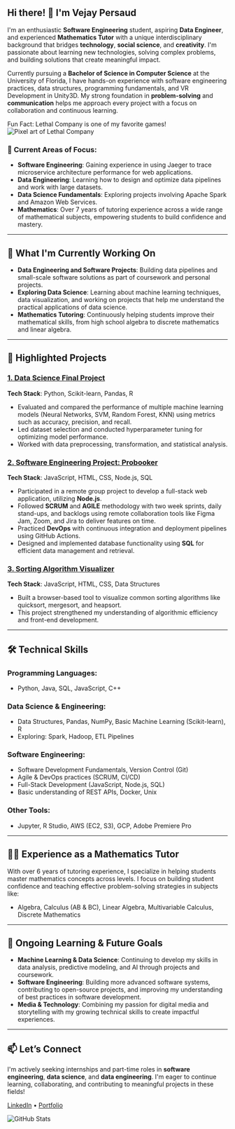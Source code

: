 ## Hi there! 👋 I'm Vejay Persaud

I'm an enthusiastic **Software Engineering** student, aspiring **Data Engineer**, and experienced **Mathematics Tutor** with a unique interdisciplinary background that bridges **technology**, **social science**, and **creativity**. I'm passionate about learning new technologies, solving complex problems, and building solutions that create meaningful impact.

Currently pursuing a **Bachelor of Science in Computer Science** at the University of Florida, I have hands-on experience with software engineering practices, data structures, programming fundamentals, and VR Development in Unity3D. My strong foundation in **problem-solving** and **communication** helps me approach every project with a focus on collaboration and continuous learning.

Fun Fact: Lethal Company is one of my favorite games!
![Pixel art of Lethal Company](https://tenor.com/view/averagelethalsession-gif-9111185124938296846)

### 🎯 **Current Areas of Focus**:
- **Software Engineering**: Gaining experience in using Jaeger to trace microservice architecture performance for web applications.
- **Data Engineering**: Learning how to design and optimize data pipelines and work with large datasets.
- **Data Science Fundamentals**: Exploring projects involving Apache Spark and Amazon Web Services.
- **Mathematics**: Over 7 years of tutoring experience across a wide range of mathematical subjects, empowering students to build confidence and mastery.

---

## 🚀 **What I'm Currently Working On**
- **Data Engineering and Software Projects**: Building data pipelines and small-scale software solutions as part of coursework and personal projects.
- **Exploring Data Science**: Learning about machine learning techniques, data visualization, and working on projects that help me understand the practical applications of data science.
- **Mathematics Tutoring**: Continuously helping students improve their mathematical skills, from high school algebra to discrete mathematics and linear algebra.

---

## 📂 **Highlighted Projects**

### [1. Data Science Final Project](https://github.com/VejayPersaud/ucimlrepo)
**Tech Stack**: Python, Scikit-learn, Pandas, R  
- Evaluated and compared the performance of multiple machine learning models (Neural Networks, SVM, Random Forest, KNN) using metrics such as accuracy, precision, and recall.
- Led dataset selection and conducted hyperparameter tuning for optimizing model performance.
- Worked with data preprocessing, transformation, and statistical analysis.

### [2. Software Engineering Project: Probooker](https://github.com/VejayPersaud/ProBooker)
**Tech Stack**: JavaScript, HTML, CSS, Node.js, SQL  
- Participated in a remote group project to develop a full-stack web application, utilizing **Node.js**.
- Followed **SCRUM** and **AGILE** methodology with two week sprints, daily stand-ups, and backlogs using remote collaboration tools like Figma Jam, Zoom, and Jira to deliver features on time.
- Practiced **DevOps** with continuous integration and deployment pipelines using GitHub Actions.
- Designed and implemented database functionality using **SQL** for efficient data management and retrieval.

### [3. Sorting Algorithm Visualizer](https://github.com/VejayPersaud/VEM-Project3)
**Tech Stack**: JavaScript, HTML, CSS, Data Structures  
- Built a browser-based tool to visualize common sorting algorithms like quicksort, mergesort, and heapsort.
- This project strengthened my understanding of algorithmic efficiency and front-end development.

---

## 🛠️ **Technical Skills**

### **Programming Languages**:
- Python, Java, SQL, JavaScript, C++

### **Data Science & Engineering**:
- Data Structures, Pandas, NumPy, Basic Machine Learning (Scikit-learn), R
- Exploring: Spark, Hadoop, ETL Pipelines

### **Software Engineering**:
- Software Development Fundamentals, Version Control (Git)
- Agile & DevOps practices (SCRUM, CI/CD)
- Full-Stack Development (JavaScript, Node.js, SQL)
- Basic understanding of REST APIs, Docker, Unix

### **Other Tools**:
- Jupyter, R Studio, AWS (EC2, S3), GCP, Adobe Premiere Pro

---

## 👨‍🏫 **Experience as a Mathematics Tutor**
With over 6 years of tutoring experience, I specialize in helping students master mathematics concepts across levels. I focus on building student confidence and teaching effective problem-solving strategies in subjects like:
- Algebra, Calculus (AB & BC), Linear Algebra, Multivariable Calculus, Discrete Mathematics

---

## 🌱 **Ongoing Learning & Future Goals**
- **Machine Learning & Data Science**: Continuing to develop my skills in data analysis, predictive modeling, and AI through projects and coursework.
- **Software Engineering**: Building more advanced software systems, contributing to open-source projects, and improving my understanding of best practices in software development.
- **Media & Technology**: Combining my passion for digital media and storytelling with my growing technical skills to create impactful experiences.

---

## 📫 **Let’s Connect**
I'm actively seeking internships and part-time roles in **software engineering**, **data science**, and **data engineering**. I'm eager to continue learning, collaborating, and contributing to meaningful projects in these fields!

[LinkedIn](https://www.linkedin.com/in/vejay-persaud/) • [Portfolio](https://vptestsite781484473.wordpress.com/portfolio/) 

![GitHub Stats](https://github-readme-stats.vercel.app/api?username=your-username&show_icons=true&theme=radical)
